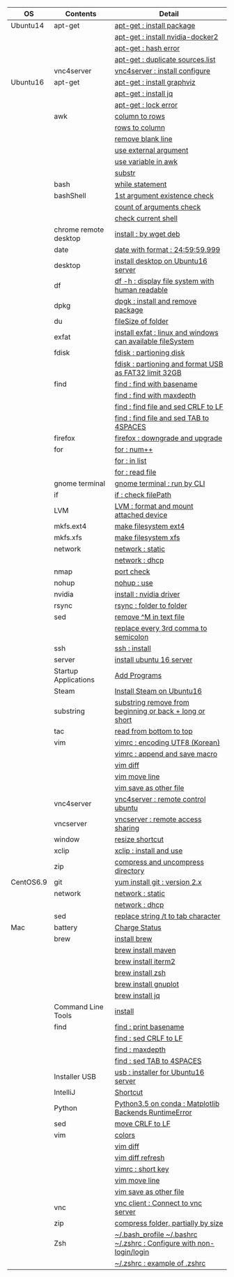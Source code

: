 | OS | Contents | Detail |
|---|---|---|
| Ubuntu14 | apt-get | [apt-get : install package](01_Ubuntu/01_14.04/01_apt-get/01_apt-get_install.md) |
| | | [apt-get : install nvidia-docker2](01_Ubuntu/01_14.04/01_apt-get/02_install_nvidia_docker_v2.md) |
| | | [apt-get : hash error](01_Ubuntu/01_14.04/01_apt-get/03_apt-get_update_hash_sum_error.md) |
| | | [apt-get : duplicate sources.list](01_Ubuntu/01_14.04/01_apt-get/04_apt-get_Duplicate_sources.list.md) |
| | vnc4server | [vnc4server : install configure](01_Ubuntu/01_14.04/02_vnc4server/01_install_config_vnc4server.md) |
| Ubuntu16 | apt-get | [apt-get : install graphviz](01_Ubuntu/02_16/01_apt-get/01_apt-get_install_graphviz_with_python3.5.md) |
| | | [apt-get : install jq](01_Ubuntu/02_16/01_apt-get/02_apt-get_install_jq.md) |
| | | [apt-get : lock error](01_Ubuntu/02_16/01_apt-get/03_apt-get_lock_error.md) |
| | awk | [column to rows](01_Ubuntu/02_16/02_awk/01_awk_column_to_rows.md) | 
| | | [rows to column](01_Ubuntu/02_16/02_awk/02_awk_rows_to_column.md) |
| | | [remove blank line](01_Ubuntu/02_16/02_awk/03_awk_remove_blank_line.md) |
| | | [use external argument](01_Ubuntu/02_16/02_awk/04_awk_use_external_argument.md) |
| | | [use variable in awk](01_Ubuntu/02_16/02_awk/05_awk_use_variable.md) |
| | | [substr](01_Ubuntu/02_16/02_awk/06_awk_substr.md) |
| | bash | [while statement](01_Ubuntu/02_16/03_bash/01_While_Statement.md) |
| | bashShell | [1st argument existence check](01_Ubuntu/02_16/04_bashShell_script/01_if_condition_1st_argument_existence_check.md) |
| | | [count of arguments check](01_Ubuntu/02_16/04_bashShell_script/02_if_condition_count_of_arguments_check.md) |
| | | [check current shell](01_Ubuntu/02_16/04_bashShell_script/03_check_current_shell.md) |
| | chrome remote desktop | [install : by wget deb](01_Ubuntu/02_16/05_chrome_remote_desktop/01_install_chrome_remote_desktop.md) |
| | date | [date with format : 24:59:59.999](01_Ubuntu/02_16/06_date/01_date_with_hour_min_sec_nano.md) |
| | desktop | [install desktop on Ubuntu16 server](01_Ubuntu/02_16/07_desktop/01_install_desktop_on_Ubuntu16_server.md) |
| | df | [df -h : display file system with human readable](01_Ubuntu/02_16/08_df/01_df_with_human_readerble.md) |
| | dpkg | [dpgk : install and remove package](01_Ubuntu/02_16/09_dpkg/01_dpkg_install_remove_package.md) |
| | du | [fileSize of folder](01_Ubuntu/02_16/10_du/01_du_file_size_of_folder.md) |
| | exfat | [install exfat : linux and windows can available fileSystem](01_Ubuntu/02_16/11_exfat/01_install_exfat_on_ubuntu16.md) |
| | fdisk | [fdisk : partioning disk](01_Ubuntu/02_16/12_fdisk/01_fdisk_partioning_disk.md) |
| | | [fdisk : partioning and format USB as FAT32 limit 32GB](01_Ubuntu/02_16/12_fdisk/02_format_USB_as_FAT32.md) |
| | find | [find : find with basename](01_Ubuntu/02_16/13_find/01_find_with_basename.md) |
| | | [find : find with maxdepth](01_Ubuntu/02_16/13_find/02_find_with_maxdepth.md) |
| | | [find : find file and sed CRLF to LF](01_Ubuntu/02_16/13_find/03_find_and_sed_move_CRLF_to_LF.md) |
| | | [find : find file and sed TAB to 4SPACES](01_Ubuntu/02_16/13_find/04_find_and_sed_move_TAB_to_4SPACES.md) |
| | firefox | [firefox : downgrade and upgrade](01_Ubuntu/02_16/14_firefox/01_firefox_downgrade_57_to_45.md) |
| | for | [for : num++](01_Ubuntu/02_16/15_for_statement/01_for_num++.md) |
| | | [for : in list](01_Ubuntu/02_16/15_for_statement/02_for_in_list.md) |
| | | [for : read file](01_Ubuntu/02_16/15_for_statement/03_for_read_file.md) |
| | gnome terminal | [gnome terminal : run by CLI](01_Ubuntu/02_16/16_gnome_terminal/01_run_gnome_terminal_by_CLI.md) |
| | if | [if : check filePath](01_Ubuntu/02_16/17_if/01_if_check_filePath.md) |
| | LVM | [LVM : format and mount attached device](01_Ubuntu/02_16/18_LVM/01_LVM_on_attached_device.md) |
| | mkfs.ext4 | [make filesystem ext4](01_Ubuntu/02_16/19_mkfs.ext4/01_mkfs.ext4_device.md) |
| | mkfs.xfs | [make filesystem xfs](01_Ubuntu/02_16/20_mkfs.xfs/01_mkfs.xfs_device.md) |
| | network | [network : static](01_Ubuntu/02_16/21_network/01_static/01_configure_static.md) |
| | | [network : dhcp](01_Ubuntu/02_16/21_network/01_static/01_configure_static.md) |
| | nmap | [port check](01_Ubuntu/02_16/22_nmap/01_install_use_nmap.md) |
| | nohup | [nohup : use](01_Ubuntu/02_16/23_nohup/01_use_nohup.md) |
| | nvidia | [install : nvidia driver](01_Ubuntu/02_16/24_nvidia/01_install_nvidia_driver.md) |
| | rsync | [rsync : folder to folder](01_Ubuntu/02_16/25_rsync/01_rsync_folder_to_folder.md) |
| | sed | [remove \^M in text file](01_Ubuntu/02_16/26_sed/01_remove_^M_with_sed.md) | 
| | | [replace every 3rd comma to semicolon](01_Ubuntu/02_16/26_sed/02_replace_every_3rd_comma_to_semicolon.md) |
| | ssh | [ssh : install](01_Ubuntu/02_16/28_ssh/01_install_ssh.md) |
| | server | [install ubuntu 16 server](01_Ubuntu/02_16/27_server/01_install_ubuntu16_server.md) | 
| | Startup Applications | [Add Programs](01_Ubuntu/02_16/29_Startup_Applications/01_add_programs.md) |
| | Steam | [Install Steam on Ubuntu16](01_Ubuntu/02_16/30_Steam/01_install_Steam_on_ubuntu16.md) |
| | substring | [substring remove from beginning or back + long or short](01_Ubuntu/02_16/31_substring/01_substring_remove.md) |
| | tac | [read from bottom to top](01_Ubuntu/02_16/32_tac/01_tac.md) |
| | vim | [vimrc : encoding UTF8 (Korean)](01_Ubuntu/02_16/33_vim/01_vimrc_encoding_korean.md) |
| | | [vimrc : append and save macro](01_Ubuntu/02_16/33_vim/02_vimrc_append_save_macro.md) |
| | | [vim diff](01_Ubuntu/02_16/33_vim/03_vim_diff.md) | 
| | | [vim move line](01_Ubuntu/02_16/33_vim/04_vim_move_line.md) | 
| | | [vim save as other file](01_Ubuntu/02_16/33_vim/05_vim_save_as_other_File.md) | 
| | vnc4server | [vnc4server : remote control ubuntu](01_Ubuntu/02_16/34_vnc4server/01_install_config_vnc4server.md) |
| | vncserver | [vncserver : remote access sharing](01_Ubuntu/02_16/34_vnc4server/02_configure_vncserver_on_ubuntu16_desktop.md) |
| | window | [resize shortcut](01_Ubuntu/02_16/35_window/01_resize_window.md) |
| | xclip | [xclip : install and use](01_Ubuntu/02_16/36_xclip/01_install_and_use_xclip.md) |
| | zip | [compress and uncompress directory](01_Ubuntu/02_16/37_zip/01_zip_directory.md) | 
| CentOS6.9 | git | [yum install git : version 2.x](02_CentOS/01_6.9/01_git/01_yum_install_git.md) |
| | network | [network : static](02_CentOS/01_6.9/02_network/01_static.md) |
| | | [network : dhcp](02_CentOS/01_6.9/02_network/02_dhcp.md) |
| | sed | [replace string /t to tab character](02_CentOS/01_6.9/03_sed/01_sed_string_replace.md) |
| Mac | battery | [Charge Status](03_Mac/01_Battery/01_Charge_Status.md) |
| | brew | [install brew](03_Mac/02_brew/01_install_brew.md) |
| | | [brew install maven](03_Mac/02_brew/02_brew_install_mavern.md) |
| | | [brew install iterm2](03_Mac/02_brew/03_brew_install_iterm2.md) |
| | | [brew install zsh](03_Mac/02_brew/04_brew_install_zsh.md) |
| | | [brew install gnuplot](03_Mac/02_brew/05_brew_install_gnuplot.md) |
| | | [brew install jq](03_Mac/02_brew/06_brew_install_jq.md) |
| | Command Line Tools | [install](03_Mac/03_Command_Line_Tools/01_install_Command_Line_Tools.md) |
| | find | [find : print basename](03_Mac/04_find/01_find_with_basename.md) |
| | | [find : sed CRLF to LF](03_Mac/04_find/03_find_and_sed_move_CRLF_to_LF.md) |
| | | [find : maxdepth](03_Mac/04_find/02_find_with_maxdepth.md) |
| | | [find : sed TAB to 4SPACES](03_Mac/04_find/04_find_and_sed_move_TAB_to_4SPACES.md) |
| | Installer USB | [usb : installer for Ubuntu16 server](03_Mac/05_installer_usb/01_create_installer_usb_for_ubuntu16_server.md) |
| | IntelliJ | [Shortcut](03_Mac/06_IntelliJ/01_Shortcuts.md) |
| | Python | [Python3.5 on conda : Matplotlib Backends RuntimeError](03_Mac/07_Python/01_with_Conda/01_Matplotlib_backends_RuntimeError.md) |
| | sed | [move CRLF to LF](03_Mac/08_sed/01_sed_remove_CRLF_to_LF.md) |
| | vim | [colors](03_Mac/09_vim/01_vimrc_configure.md) |
| | | [vim diff](03_Mac/09_vim/02_vim_diff.md) |
| | | [vim diff refresh](03_Mac/09_vim/03_vim_diff_refresh.md) |
| | | [vimrc : short key](03_Mac/09_vim/04_vimrc.md) |
| | | [vim move line](03_Mac/09_vim/05_vim_move_line.md) |
| | | [vim save as other file](03_Mac/09_vim/06_vim_save_as_other_File.md) |
| | vnc | [vnc client : Connect to vnc server](03_Mac/10_vnc_client/01_use_vnc_client.md) |
| | zip | [compress folder, partially by size](03_Mac/11_zip/01_use_zip.md) |
| | Zsh | [~/.bash_profile ~/.bashrc ~/.zshrc : Configure with non-login/login](03_Mac/12_zsh/01_explain_of_bash_profile_bashrc_zshrc.md) |
| | | [~/.zshrc : example of .zshrc](03_Mac/12_zsh/02_example_of_zshrc.md) |
